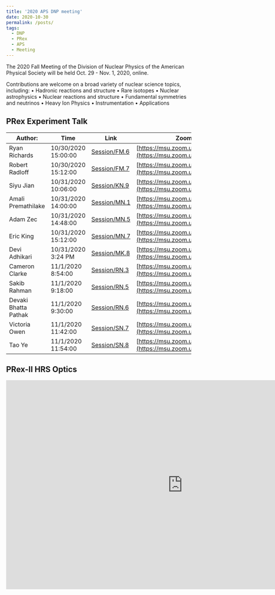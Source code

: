 ```yaml
---
title: '2020 APS DNP meeting'
date: 2020-10-30
permalink: /posts/
tags:
  - DNP
  - PRex
  - APS
  - Meeting
---
```


The 2020 Fall Meeting of the Division of Nuclear Physics of the American Physical Society will be held Oct. 29 - Nov. 1, 2020, online.

Contributions are welcome on a broad variety of nuclear science topics, including:
• Hadronic reactions and structure
• Rare isotopes
• Nuclear astrophysics
• Nuclear reactions and structure
• Fundamental symmetries and neutrinos
• Heavy Ion Physics
• Instrumentation
• Applications

## PRex Experiment Talk

| Author:              | Time                | Link                                                                                                       | Zoom Link                                                               |
| -------------------- | ------------------- | ---------------------------------------------------------------------------------------------------------- | ----------------------------------------------------------------------- |
| Ryan Richards        | 10/30/2020 15:00:00 | [Session/FM.6](https://meetings.aps.org/Meeting/DNP20/Session/FM.6) | [https://msu.zoom.us/j/94925594231](https://msu.zoom.us/j/94925594231)  |
| Robert Radloff       | 10/30/2020 15:12:00 | [Session/FM.7](https://meetings.aps.org/Meeting/DNP20/Session/FM.7) | [https://msu.zoom.us/j/94925594231](https://msu.zoom.us/j/94925594231)  |
| Siyu Jian            | 10/31/2020 10:06:00 | [Session/KN.9](https://meetings.aps.org/Meeting/DNP20/Session/KN.9) | [https://msu.zoom.us/j/93301349742](https://msu.zoom.us/j/93301349742)  |
| Amali Premathilake   | 10/31/2020 14:00:00 | [Session/MN.1](https://meetings.aps.org/Meeting/DNP20/Session/MN.1) | [https://msu.zoom.us/j/93301349742](https://msu.zoom.us/j/93301349742)  |
| Adam Zec             | 10/31/2020 14:48:00 | [Session/MN.5](https://meetings.aps.org/Meeting/DNP20/Session/MN.5) | [https://msu.zoom.us/j/93301349742](https://msu.zoom.us/j/93301349742)  |
| Eric King            | 10/31/2020 15:12:00 | [Session/MN.7](https://meetings.aps.org/Meeting/DNP20/Session/MN.7) | [https://msu.zoom.us/j/93301349742](https://msu.zoom.us/j/93301349742)  |
| Devi Adhikari        | 10/31/2020 3:24 PM  | [Session/MK.8](https://meetings.aps.org/Meeting/DNP20/Session/MK.8) | [https://msu.zoom.us/j/98711795349](https://msu.zoom.us/j/98711795349)  |
| Cameron Clarke       | 11/1/2020 8:54:00   | [Session/RN.3](https://meetings.aps.org/Meeting/DNP20/Session/RN.3) | [https://msu.zoom.us/j/93301349742](https://msu.zoom.us/j/93301349742)  |
| Sakib Rahman         | 11/1/2020 9:18:00   | [Session/RN.5](https://meetings.aps.org/Meeting/DNP20/Session/RN.5) | [https://msu.zoom.us/j/94925594231](https://msu.zoom.us/j/94925594231)  |
| Devaki Bhatta Pathak | 11/1/2020 9:30:00   | [Session/RN.6](https://meetings.aps.org/Meeting/DNP20/Session/RN.6) | [https://msu.zoom.us/j/93301349742](https://msu.zoom.us/j/93301349742)  |
| Victoria Owen        | 11/1/2020 11:42:00  | [Session/SN.7](https://meetings.aps.org/Meeting/DNP20/Session/SN.7) | [https://msu.zoom.us/j/93301349742](https://msu.zoom.us/j/93301349742)  |
| Tao Ye               | 11/1/2020 11:54:00  | [Session/SN.8](https://meetings.aps.org/Meeting/DNP20/Session/SN.8) | [https://msu.zoom.us/j/93301349742](https://msu.zoom.us/j/93301349742)  |



## PRex-II HRS Optics

<iframe src="https://docs.google.com/presentation/d/e/2PACX-1vRTpEUERT0VTtpGa2Nl-Oak4f2aT4vVjDW3Lrp4ndCSaCSYZw_tBX_zROIBF7P2iiLt4pxkIg_-dkHK/embed?start=true&loop=true&delayms=3000" frameborder="0" width="960" height="569" allowfullscreen="true" mozallowfullscreen="true" webkitallowfullscreen="true"></iframe>
